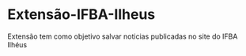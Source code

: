 # Extensão-IFBA-Ilheus
Extensão tem como objetivo salvar noticias publicadas no site do IFBA Ilhéus
